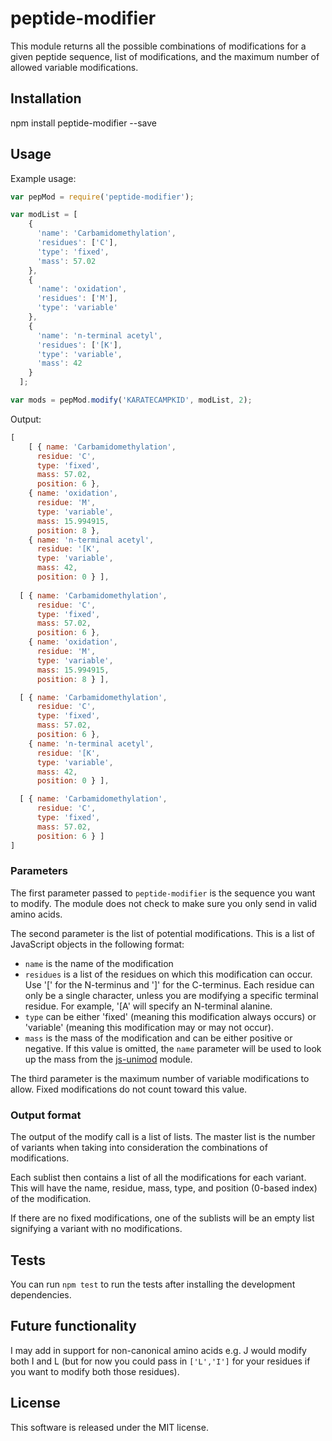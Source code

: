 # peptide-modifier

This module returns all the possible combinations of modifications for a given peptide sequence, list of modifications, and the maximum number of allowed variable modifications.

## Installation
npm install peptide-modifier --save

## Usage
Example usage:
```javascript
var pepMod = require('peptide-modifier');

var modList = [
    {
      'name': 'Carbamidomethylation',
      'residues': ['C'],
      'type': 'fixed',
      'mass': 57.02
    },
    {
      'name': 'oxidation',
      'residues': ['M'],
      'type': 'variable'
    },
    {
      'name': 'n-terminal acetyl',
      'residues': ['[K'],
      'type': 'variable',
      'mass': 42
    }
  ];

var mods = pepMod.modify('KARATECAMPKID', modList, 2);
```

Output:
```javascript
[ 
    [ { name: 'Carbamidomethylation',
      residue: 'C',
      type: 'fixed',
      mass: 57.02,
      position: 6 },
    { name: 'oxidation',
      residue: 'M',
      type: 'variable',
      mass: 15.994915,
      position: 8 },
    { name: 'n-terminal acetyl',
      residue: '[K',
      type: 'variable',
      mass: 42,
      position: 0 } ],
      
  [ { name: 'Carbamidomethylation',
      residue: 'C',
      type: 'fixed',
      mass: 57.02,
      position: 6 },
    { name: 'oxidation',
      residue: 'M',
      type: 'variable',
      mass: 15.994915,
      position: 8 } ],

  [ { name: 'Carbamidomethylation',
      residue: 'C',
      type: 'fixed',
      mass: 57.02,
      position: 6 },
    { name: 'n-terminal acetyl',
      residue: '[K',
      type: 'variable',
      mass: 42,
      position: 0 } ],

  [ { name: 'Carbamidomethylation',
      residue: 'C',
      type: 'fixed',
      mass: 57.02,
      position: 6 } ] 
]
```

### Parameters
The first parameter passed to ```peptide-modifier``` is the sequence you want to modify. The module does not check to make sure you only send in valid amino acids.

The second parameter is the list of potential modifications. This is a list of JavaScript objects in the following format:
* ```name``` is the name of the modification
* ```residues``` is a list of the residues on which this modification can occur. Use '[' for the N-terminus and ']' for the C-terminus. Each residue can only be a single character, unless you are modifying a specific terminal residue. For example, '[A' will specify an N-terminal alanine.
* ```type``` can be either 'fixed' (meaning this modification always occurs) or 'variable' (meaning this modification may or may not occur).
* ```mass``` is the mass of the modification and can be either positive or negative. If this value is omitted, the ```name``` parameter will be used to look up the mass from the [js-unimod](https://www.npmjs.com/package/js-unimod) module.

The third parameter is the maximum number of variable modifications to allow. Fixed modifications do not count toward this value.

### Output format
The output of the modify call is a list of lists. The master list is the number of variants when taking into consideration the combinations of modifications.

Each sublist then contains a list of all the modifications for each variant. This will have the name, residue, mass, type, and position (0-based index) of the modification.

If there are no fixed modifications, one of the sublists will be an empty list signifying a variant with no modifications.

## Tests
You can run `npm test` to run the tests after installing the development dependencies.

## Future functionality
I may add in support for non-canonical amino acids e.g. J would modify both I and L (but for now you could pass in ```['L','I']``` for your residues if you want to modify both those residues).

## License
This software is released under the MIT license.